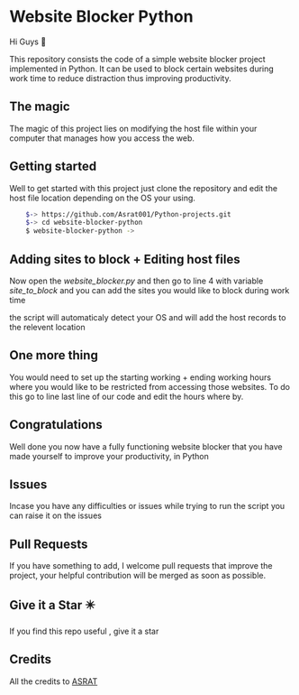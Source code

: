 # Website Blocker Python




Hi Guys 👋 

This repository consists the code of a simple website blocker project implemented in Python. It can be used to block certain websites during work time to reduce distraction thus improving productivity.


The magic 
--------------

The magic of this project lies on modifying the host file within your 
computer that manages how you access the web.

Getting started 
---------------------

Well to get started with this project just clone the repository 
and edit the host file location depending on the OS your using.

```bash
    $-> https://github.com/Asrat001/Python-projects.git
    $-> cd website-blocker-python
    $ website-blocker-python ->
```

Adding sites to block + Editing host files 
------------------------------------------------

Now open the *website_blocker.py* and then go to line 4 with variable *site_to_block*
and you can add the sites you would like to block during work time


the script will automaticaly detect your OS and will add the host records to the relevent location

One more thing 
-------------------

You would need to set up the starting working + ending working hours where you would like to be restricted from accessing those websites.
To do this go to line last line of our code and edit the hours where by.



Congratulations 
--------------------

Well done you now have a fully functioning website blocker that you have made yourself to improve your productivity, in Python 

Issues 
-----------

Incase you have any difficulties or issues while trying to run the script
you can raise it on the issues 

Pull Requests
----------------

If you have something to add, I welcome pull requests that improve the project, your helpful contribution will be merged as soon as possible.


Give it a Star ✴️
--------------------
If you find this repo useful , give it a star

Credits
-----------
All the credits to [ASRAT](https://github.com/Asrat001/) 
